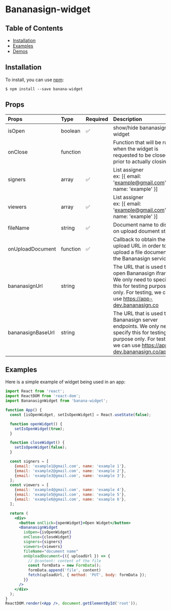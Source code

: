 # Bananasign-widget

## Table of Contents

- [Installation](#installation)
- [Examples](#examples)
- [Demos](https://app.bananasign.co)

## Installation

To install, you can use [npm](https://npmjs.org/):

    $ npm install --save banana-widget

## Props

| Props             | Type     | Required           | Description                                                                                                                                                                    |
| :---------------- | :------- | :----------------- | :----------------------------------------------------------------------------------------------------------------------------------------------------------------------------- |
| isOpen            | boolean  | :white_check_mark: | show/hide bananasign widget                                                                                                                                                    |
| onClose           | function |                    | Function that will be run when the widget is requested to be closed, prior to actually closing.                                                                                |
| signers           | array    | :white_check_mark: | List assigner<br/>ex: [\{ email: 'example@gmail.com', name: 'example' \}]                                                                                                      |
| viewers           | array    | :white_check_mark: | List assigner<br/>ex: [\{ email: 'example@gmail.com', name: 'example' \}]                                                                                                      |
| fileName          | string   | :white_check_mark: | Document name to display on upload doument steps                                                                                                                               |
| onUploadDocument  | function | :white_check_mark: | Callback to obtain the upload URL in order to upload a file document to the Bananasign service                                                                                 |
| bananasignUrl     | string   |                    | The URL that is used to open Bananasign iframe. We only need to specify this for testing purpose only. For testing, we can use https://app-dev.bananasign.co                   |
| bananasignBaseUrl | string   |                    | The URL that is used to call Bananasign server endpoints. We only need to specify this for testing purpose only. For testing, we can use https://app-dev.bananasign.co/api/web |

## Examples

Here is a simple example of widget being used in an app:

```jsx
import React from 'react';
import ReactDOM from 'react-dom';
import BananasignWidget from 'banana-widget';

function App() {
  const [isOpenWidget, setIsOpenWidget] = React.useState(false);

  function openWidget() {
    setIsOpenWidget(true);
  }

  function closeWidget() {
    setIsOpenWidget(false);
  }

  const signers = [
    {email: 'example1@gmail.com', name: 'example 1'},
    {email: 'example2@gmail.com', name: 'example 2'},
    {email: 'example3@gmail.com', name: 'example 3'},
  ];
  const viewers = [
    {email: 'example4@gmail.com', name: 'example 4'},
    {email: 'example5@gmail.com', name: 'example 5'},
    {email: 'example6@gmail.com', name: 'example 6'},
  ];

  return (
    <div>
      <button onClick={openWidget}>Open Widget</button>
      <BananasignWidget
        isOpen={isOpenWidget}
        onClose={closeWidget}
        signers={signers}
        viewers={viewers}
        fileName="document name"
        onUploadDocument={({ uploadUrl }) => {
          // @content: content of the file
          const formData = new FormData();
          formData.append('file', content)
          fetch(uploadUrl, { method: 'PUT', body: formData });
        }}
      />
    </div>
  );
}
ReactDOM.render(<App />, document.getElementById('root'));
```
